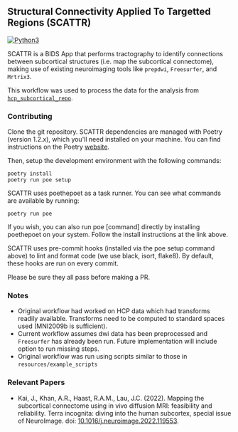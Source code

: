 ## Structural Connectivity Applied To Targetted Regions (SCATTR)
[![Python3](https://img.shields.io/badge/python-3.8_|_3.9_|_3.10-blue.svg)]()

SCATTR is a BIDS App that performs tractography to identify
connections between subcortical structures (i.e. map the subcortical
connectome), making use of existing neuroimaging tools like `prepdwi`,
`Freesurfer`, and `Mrtrix3`.

This workflow was used to process the data for the analysis from
[`hcp_subcortical_repo`](https://github.com/kaitj/hcp_subcortical_repro).

### Contributing
Clone the git repository. SCATTR dependencies are managed with Poetry
(version 1.2.x), which you'll need installed on your machine.
You can find instructions on the Poetry
[website](https://python-poetry.org/docs/).

Then, setup the development environment with the following commands:

```
poetry install
poetry run poe setup
```

SCATTR uses poethepoet as a task runner.
You can see what commands are available by running:

```
poetry run poe
```

If you wish, you can also run poe [command] directly by installing poethepoet
on your system. Follow the install instructions at the link above.

SCATTR uses pre-commit hooks (installed via the poe setup command above) to lint
and format code (we use black, isort, flake8). By default, these hooks are
run on every commit.

Please be sure they all pass before making a PR.

### Notes

* Original workflow had worked on HCP data which had transforms readily
available. Transforms need to be computed to standard spaces used
(MNI2009b is sufficient).
* Current workflow assumes dwi data has been preprocessed and `Freesurfer` has
already been run. Future implementation will include option to run missing
steps.
* Original workflow was run using scripts similar to those in
`resources/example_scripts`

### Relevant Papers

* Kai, J., Khan, A.R., Haast, R.A.M., Lau, J.C. (2022).
Mapping the subcortical connectome using in vivo diffusion MRI: feasibility
and reliability. Terra incognita: diving into the human subcortex,
special issue of NeuroImage.
doi: [10.1016/j.neuroimage.2022.119553](https://doi.org/10.1016/j.neuroimage.2022.119553).
